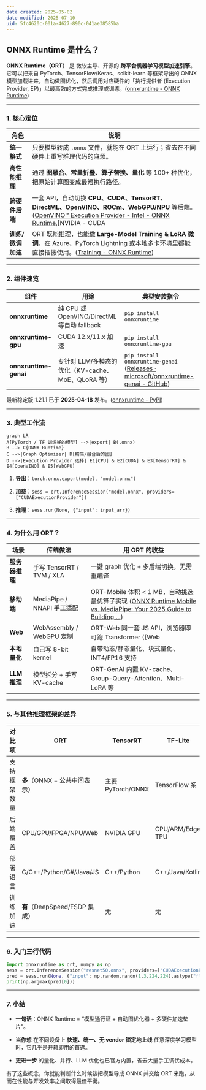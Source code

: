 ```yaml
---
date created: 2025-05-02
date modified: 2025-07-10
uid: 5fc4620c-001a-4627-890c-041ae38585ba
---
```

## ONNX Runtime 是什么？

**ONNX Runtime（ORT）** 是 微软主导、开源的 **跨平台机器学习模型加速引擎**。
它可以把来自 PyTorch、TensorFlow/Keras、scikit-learn 等框架导出的 ONNX 模型加载进来，自动做图优化，然后调用对应硬件的「执行提供者 (Execution Provider, EP)」以最高效的方式完成推理或训练。([onnxruntime - ONNX Runtime](https://onnxruntime.ai/docs/?utm_source=chatgpt.com))

---

### 1. 核心定位

|角色|说明|
|---|---|
|**统一格式**|只要模型转成 `.onnx` 文件，就能在 ORT 上运行；省去在不同硬件上重写推理代码的麻烦。|
|**高性能推理**|通过 **图融合、常量折叠、算子替换、量化** 等 100+ 种优化，把原始计算图变成最短执行路径。|
|**跨硬件后端**|一套 API，自动切换 **CPU、CUDA、TensorRT、DirectML、OpenVINO、ROCm、WebGPU/NPU** 等后端。([OpenVINO™ Execution Provider - Intel - ONNX Runtime](https://onnxruntime.ai/docs/execution-providers/OpenVINO-ExecutionProvider.html?utm_source=chatgpt.com),[NVIDIA - CUDA|
|**训练/微调加速**|ORT 既能推理，也能做 **Large-Model Training & LoRA 微调**，在 Azure、PyTorch Lightning 或本地多卡环境里都能直接插拔使用。([Training - ONNX Runtime](https://onnxruntime.ai/training?utm_source=chatgpt.com))|

---

### 2. 组件速览

|组件|用途|典型安装指令|
|---|---|---|
|**onnxruntime**|纯 CPU 或 OpenVINO/DirectML 等自动 fallback|`pip install onnxruntime`|
|**onnxruntime-gpu**|CUDA 12.x/11.x 加速|`pip install onnxruntime-gpu`|
|**onnxruntime-genai**|专针对 LLM/多模态的优化（KV-cache、MoE、QLoRA 等）|`pip install onnxruntime-genai` ([Releases · microsoft/onnxruntime-genai - GitHub](https://github.com/microsoft/onnxruntime-genai/releases?utm_source=chatgpt.com))|

最新稳定版 1.21.1 已于 **2025-04-18** 发布。([onnxruntime - PyPI](https://pypi.org/project/onnxruntime/?utm_source=chatgpt.com))

---

### 3. 典型工作流

```mermaid
graph LR
A[PyTorch / TF 训练好的模型] -->|export| B(.onnx)
B --> C{ONNX Runtime}
C -->|Graph Optimizer| D[精简/融合后的图]
D -->|Execution Provider 选择| E1[CPU] & E2[CUDA] & E3[TensorRT] & E4[OpenVINO] & E5[WebGPU]
```

1. **导出**：`torch.onnx.export(model, "model.onnx")`
    
2. **加载**：`sess = ort.InferenceSession("model.onnx", providers=["CUDAExecutionProvider"])`
    
3. **推理**：`sess.run(None, {"input": input_arr})`
    

---

### 4. 为什么用 ORT？

|场景|传统做法|用 ORT 的收益|
|---|---|---|
|**服务器推理**|手写 TensorRT / TVM / XLA|一键 graph 优化 + 多后端切换，无需重编译|
|**移动端**|MediaPipe / NNAPI 手工适配|ORT-Mobile 体积 < 1 MB，自动挑选最优算子实现 ([ONNX Runtime Mobile vs. MediaPipe: Your 2025 Guide to Building ...](https://medium.com/%40sharmapraveen91/onnx-runtime-mobile-vs-mediapipe-your-2025-guide-to-building-ai-powered-mobile-apps-7c49a222b879?utm_source=chatgpt.com))|
|**Web**|WebAssembly / WebGPU 定制|ORT-Web 同一套 JS API，浏览器即可跑 Transformer ([Web|
|**本地量化**|自己写 8-bit kernel|自带动态/静态量化、块式量化、INT4/FP16 支持|
|**LLM 推理**|模型拆分 + 手写 KV-cache|ORT-GenAI 内置 KV-cache、Group-Query-Attention、Multi-LoRA 等|

---

### 5. 与其他推理框架的差异

|对比项|ORT|TensorRT|TF-Lite|TVM|
|---|---|---|---|---|
|支持框架数量|**多**（ONNX = 公共中间表示）|主要 PyTorch/ONNX|TensorFlow 系|多，需编译|
|后端覆盖|CPU/GPU/FPGA/NPU/Web|NVIDIA GPU|CPU/ARM/Edge TPU|编译到任意目标|
|部署语言|C/C++/Python/C#/Java/JS|C++/Python|C++/Java/Kotlin|多|
|训练加速|**有**（DeepSpeed/FSDP 集成）|无|无|实验性|

---

### 6. 入门三行代码

```python
import onnxruntime as ort, numpy as np
sess = ort.InferenceSession("resnet50.onnx", providers=["CUDAExecutionProvider"])
pred = sess.run(None, {"input": np.random.randn(1,3,224,224).astype("float32")})
print(np.argmax(pred[0]))
```

---

### 7. 小结

- **一句话**：ONNX Runtime = “模型通行证 + 自动图优化器 + 多硬件加速垫片”。
    
- **当你想** 在不同设备上 **快速、统一、无 vendor 锁定地上线** 任意深度学习模型时，它几乎是开箱即用的首选。
    
- **更进一步** 的量化、并行、LLM 优化也已官方内置，省去大量手工调优成本。
    

有了这些概念，你就能判断什么时候该把模型导成 ONNX 并交给 ORT 来跑，从而在性能与开发效率之间取得最佳平衡。
